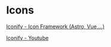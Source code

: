 # Icons

[Iconify - Icon Framework (Astro, Vue,...)](https://icones.js.org/collection/carbon)

[Iconify - Youtube](https://youtu.be/a6XI8XAuORMe)
